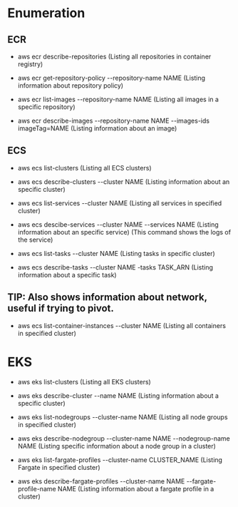 # Enumeration

## ECR

 - aws ecr describe-repositories (Listing all repositories in container registry)

 - aws ecr get-repository-policy --repository-name NAME (Listing information about repository policy)

 - aws ecr list-images --repository-name NAME (Listing all images in a specific repository)

 - aws ecr describe-images --repository-name NAME --images-ids imageTag=NAME (Listing information about an image)

## ECS

 - aws ecs list-clusters (Listing all ECS clusters)

 - aws ecs describe-clusters --cluster NAME (Listing information about an specific cluster)

 - aws ecs list-services --cluster NAME (Listing all services in specified cluster)

 - aws ecs descibe-services --cluster NAME --services NAME (Listing information about an specific service) (This command shows the logs of the service)

 - aws ecs list-tasks --cluster NAME (Listing tasks in specific cluster)

 - aws ecs describe-tasks --cluster NAME -tasks TASK_ARN (Listing information about a specific task)

## TIP: Also shows information about network, useful if trying to pivot.

 - aws ecs list-container-instances --cluster NAME (Listing all containers in specified cluster)

# EKS

 - aws eks list-clusters (Listing all EKS clusters)

 - aws eks describe-cluster --name NAME (Listing information about a specific cluster)

 - aws eks list-nodegroups --cluster-name NAME (Listing all node groups in specified cluster)

 - aws eks describe-nodegroup --cluster-name NAME --nodegroup-name NAME (Listing specific information about a node group in a cluster)

 - aws eks list-fargate-profiles --cluster-name CLUSTER_NAME (Listing Fargate in specified cluster)

 - aws eks describe-fargate-profiles --cluster-name NAME --fargate-profile-name NAME (Listing information about a fargate profile in a cluster)
